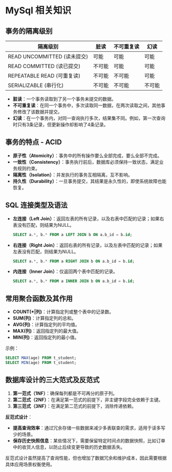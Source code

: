 # MySql 相关知识

## 事务的隔离级别

| 隔离级别 | 脏读 | 不可重复读 | 幻读 |
|----------|------|-------------|------|
| READ UNCOMMITTED (读未提交) | 可能 | 可能 | 可能 |
| READ COMMITTED (读已提交) | 不可能 | 可能 | 可能 |
| REPEATABLE READ (可重复读) | 不可能 | 不可能 | 可能 |
| SERIALIZABLE (串行化) | 不可能 | 不可能 | 不可能 |

- **脏读**：一个事务读取到了另一个事务未提交的数据。
- **不可重复读**：在同一个事务中，多次读取同一数据，在两次读取之间，其他事务修改了该数据并提交。
- **幻读**：在一个事务内，对同一查询执行多次，结果集不同。例如，第一次查询时只有3条记录，但更新操作却影响了4条记录。

## 事务的特点 - ACID

- **原子性（Atomicity）**：事务中的所有操作要么全部完成，要么全部不完成。
- **一致性（Consistency）**：事务执行前后，数据库必须保持一致状态，满足业务规则约束。
- **隔离性（Isolation）**：并发执行的事务互相隔离，互不影响。
- **持久性（Durability）**：一旦事务提交，其结果是永久性的，即使系统故障也能恢复。

## SQL 连接类型及语法

- **左连接（Left Join）**：返回左表的所有记录，以及右表中匹配的记录；如果右表没有匹配，则结果为NULL。

  ```sql
  SELECT a.*, b.* FROM a LEFT JOIN b ON a.b_id = b.id;
  ```

- **右连接（Right Join）**：返回右表的所有记录，以及左表中匹配的记录；如果左表没有匹配，则结果为NULL。

  ```sql
  SELECT a.*, b.* FROM a RIGHT JOIN b ON a.b_id = b.id;
  ```

- **内连接（Inner Join）**：仅返回两个表中匹配的记录。

  ```sql
  SELECT a.*, b.* FROM a INNER JOIN b ON a.b_id = b.id;
  ```

## 常用聚合函数及其作用

- **COUNT(*|列)**：计算指定列或整个表中的记录数。
- **SUM(列)**：计算指定列的总和。
- **AVG(列)**：计算指定列的平均值。
- **MAX(列)**：返回指定列的最大值。
- **MIN(列)**：返回指定列的最小值。

示例：

```sql
SELECT MAX(age) FROM t_student;
SELECT MIN(age) FROM t_student;
```

## 数据库设计的三大范式及反范式

1. **第一范式（1NF）**：确保每列都是不可再分的原子列。
2. **第二范式（2NF）**：在满足第一范式的前提下，非主键字段完全依赖于主键。
3. **第三范式（3NF）**：在满足第二范式的前提下，消除传递依赖。

**反范式设计**：

- **提高查询效率**：通过冗余存储一些数据来减少多表联查的需求，适用于读多写少的场景。
- **保存历史快照信息**：某些情况下，需要保留特定时间点的数据快照，比如订单中的收货人信息，以防止后续变更导致的历史数据丢失。

反范式设计虽然提高了查询性能，但也增加了数据冗余和维护成本，因此需要根据具体应用场景权衡使用。
